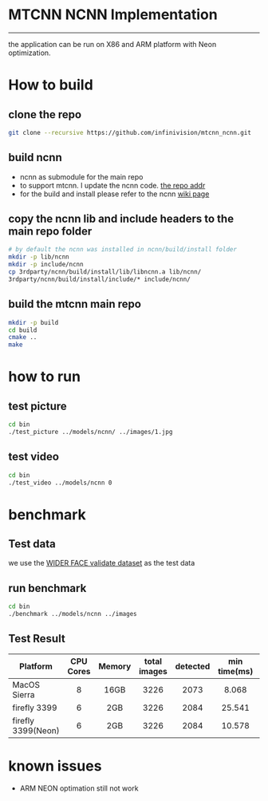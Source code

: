 # MTCNN NCNN Implementation
-----------------------------
the application can be run on X86 and ARM platform with Neon optimization.

# How to build
## clone the repo
```sh
git clone --recursive https://github.com/infinivision/mtcnn_ncnn.git
```

## build ncnn
* ncnn as submodule for the main repo
* to support mtcnn. I update the ncnn code. [the repo addr](https://github.com/infinivision/ncnn.git) 
* for the build and install please refer to the ncnn [wiki page](https://github.com/Tencent/ncnn/wiki/how-to-build)

## copy the ncnn lib and include headers to the main repo folder
```sh
# by default the ncnn was installed in ncnn/build/install folder
mkdir -p lib/ncnn
mkdir -p include/ncnn
cp 3rdparty/ncnn/build/install/lib/libncnn.a lib/ncnn/
3rdparty/ncnn/build/install/include/* include/ncnn/
```

## build the mtcnn main repo
```sh
mkdir -p build
cd build
cmake ..
make
```

# how to run
## test picture
```sh
cd bin
./test_picture ../models/ncnn/ ../images/1.jpg
```
## test video
```sh
cd bin
./test_video ../models/ncnn 0
```

# benchmark
## Test data
we use the [WIDER FACE validate dataset](http://mmlab.ie.cuhk.edu.hk/projects/WIDERFace/) as the test data

## run benchmark
```sh
cd bin
./benchmark ../models/ncnn ../images
```

## Test Result
| Platform   | CPU Cores |  Memory  |  total images |   detected   |  min time(ms) | max time(ms) | avg time(ms) |
| --------   | :-----:    | :----:   | :----:        |    :----:    |    :----:  | :----:    | :----:    |
| MacOS Sierra | 8    |   16GB  |   3226     |  2073     |   8.068    |   287.446    |   47.03      |
| firefly 3399 | 6    |   2GB     |   3226       |   2084      |   25.541     |   4437.42    |    351.578    |
| firefly 3399(Neon) | 6    |   2GB     |   3226       |   2084      |   10.578     |   1325.09    |   157.908   |



# known issues
* ARM NEON optimation still not work